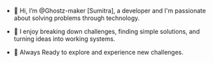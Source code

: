 - 👋 Hi, I’m @Ghostz-maker [Sumitra], a developer and I'm passionate about solving problems through technology.

- 💞️ I enjoy breaking down challenges, finding simple solutions, and turning ideas into working systems.

- 🔭 Always Ready to explore and experience new  challenges. 
  
<!---
Ghostz-maker/Ghostz-maker is a ✨ special ✨ repository because its `README.md` (this file) appears on your GitHub profile.
You can click the Preview link to take a look at your changes.
--->




  


